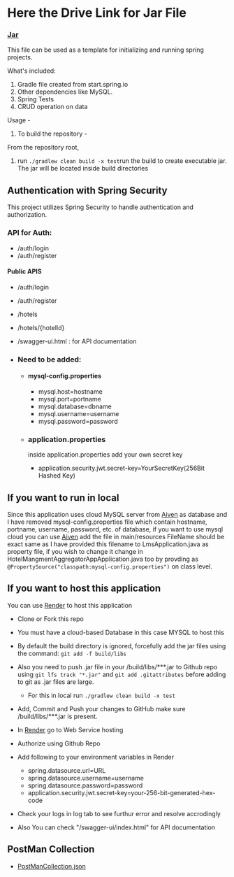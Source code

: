 # Here the Drive Link for Jar File

### [Jar](https://drive.google.com/drive/folders/1RDgtIy9zG0qTLmgX1E7SnUSDH3GEB7ql?usp=drive_link)

This file can be used as a template for initializing and running spring projects.

What's included:

1. Gradle file created from start.spring.io
2. Other dependencies like MySQL.
3. Spring Tests
4. CRUD operation on data

Usage -

1. To build the repository -

From the repository root,

1. run `./gradlew clean build -x test`run the build to create executable jar. The jar will be located inside build directories

## Authentication with Spring Security

This project utilizes Spring Security to handle authentication and authorization.

### API for Auth:

- /auth/login
- /auth/register

#### Public APIS

- /auth/login
- /auth/register
- /hotels
- /hotels/{hotelId}
- /swagger-ui.html : for API documentation

- ### Need to be added:

  - #### mysql-config.properties

    - mysql.host=hostname
    - mysql.port=portname
    - mysql.database=dbname
    - mysql.username=username
    - mysql.password=password

  - ### application.properties

    inside application.properties add your own secret key

    - application.security.jwt.secret-key=YourSecretKey(256Bit Hashed Key)

## If you want to run in local

Since this application uses cloud MySQL server from [Aiven](https://aiven.io) as database and I have removed mysql-config.properties file which contain hostname, portname, username, password, etc. of database, if you want to use mysql cloud you can use [Aiven](https://aiven.io) add the file in main/resources
FileName should be exact same as I have provided this filename to LmsApplication.java as property file, if you wish to change it change in HotelMangmentAggregatorAppApplication.java too by provding as `@PropertySource("classpath:mysql-config.properties")` on class level.

## If you want to host this application

You can use [Render](https://render.com/) to host this application

- Clone or Fork this repo
- You must have a cloud-based Database in this case MYSQL to host this
- By default the build directory is ignored, forcefully add the jar files using the command:
  `git add -f build/libs`
- Also you need to push .jar file in your /build/libs/\*\*\*.jar to Github repo using `git lfs track "*.jar"` and `git add .gitattributes` before adding to git as .jar files are large.

  - For this in local run `./gradlew clean build -x test`

- Add, Commit and Push your changes to GitHub make sure /build/libs/\*\*\*.jar is present.

- In [Render](https://render.com/) go to Web Service hosting
- Authorize using Github Repo
- Add following to your environment variables in Render
  - spring.datasource.url=URL
  - spring.datasource.username=username
  - spring.datasource.password=password
  - application.security.jwt.secret-key=your-256-bit-generated-hex-code
- Check your logs in log tab to see furthur error and resolve accrodingly
- Also You can check "/swagger-ui/index.html" for API documentation

## PostMan Collection

- [PostManCollection.json](https://github.com/kunaljs-sudo/HotelManagementAggregatorApp/blob/main/HotelBookingManagementAggregator.postman_collection.json)
